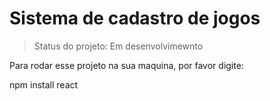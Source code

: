 # Sistema de cadastro de jogos

> Status do projeto: Em desenvolvimewnto

Para rodar esse projeto na sua maquina, por favor digite:


npm install react
